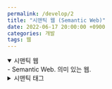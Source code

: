 ```yaml
---
permalink: /develop/2
title: "시맨틱 웹 (Semantic Web)"
date: 2022-06-17 20:00:00 +0900
categories: 개발
tags: 웹
---
```


<details open>
  <summary>시맨틱 웹</summary>
  - Semantic Web. 의미 있는 웹.
</details>

<details>
  <summary>시맨틱 태그</summary>
  시맨틱 태그
</details>